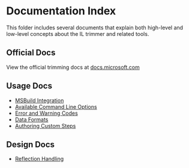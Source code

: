 # Documentation Index

This folder includes several documents that explain both high-level and low-level concepts about the IL trimmer and related tools.

## Official Docs
View the official trimming docs at [docs.microsoft.com](https://learn.microsoft.com/en-us/dotnet/core/deploying/trimming/trim-self-contained)

## Usage Docs
- [MSBuild Integration](illink-tasks.md)
- [Available Command Line Options](illink-options.md)
- [Error and Warning Codes](error-codes.md)
- [Data Formats](data-formats.md)
- [Authoring Custom Steps](custom-steps.md)

## Design Docs
- [Reflection Handling](../../design/tools/illink/reflection-flow.md)
